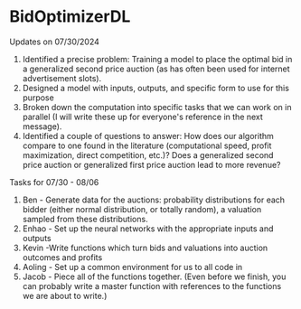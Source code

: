 # BidOptimizerDL

Updates on 07/30/2024

1. Identified a precise problem: Training a model to place the optimal bid in a generalized second price auction (as has often been used for internet advertisement slots).
2. Designed a model with inputs, outputs, and specific form to use for this purpose
3. Broken down the computation into specific tasks that we can work on in parallel (I will write these up for everyone's reference in the next message).
4. Identified a couple of questions to answer: How does our algorithm compare to one found in the literature (computational speed, profit maximization, direct competition, etc.)? Does a generalized second price auction or generalized first price auction lead to more revenue?

Tasks for 07/30 - 08/06

1. Ben - Generate data for the auctions: probability distributions for each bidder (either normal distribution, or totally random), a valuation sampled from these distributions.
2. Enhao - Set up the neural networks with the appropriate inputs and outputs
3. Kevin -Write functions which turn bids and valuations into auction outcomes and profits
4. Aoling - Set up a common environment for us to all code in
5. Jacob - Piece all of the functions together. (Even before we finish, you can probably write a master function with references to the functions we are about to write.)